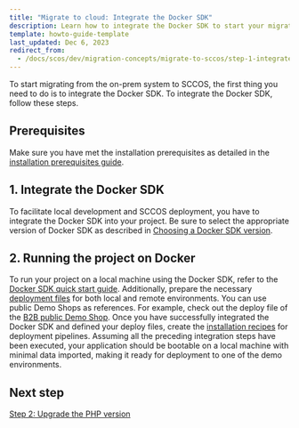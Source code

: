 ```yaml
---
title: "Migrate to cloud: Integrate the Docker SDK"
description: Learn how to integrate the Docker SDK to start your migration to Spryker Cloud Commerce OS.
template: howto-guide-template
last_updated: Dec 6, 2023
redirect_from:
  - /docs/scos/dev/migration-concepts/migrate-to-sccos/step-1-integrate-the-docker-sdk.html
---
```


To start migrating from the on-prem system to SCCOS, the first thing you need to do is to integrate the Docker SDK. To integrate the Docker SDK, follow these steps.

## Prerequisites

Make sure you have met the installation prerequisites as detailed in the [installation prerequisites guide](/docs/dg/dev/set-up-spryker-locally/install-spryker/install-docker-prerequisites/install-docker-prerequisites-on-macos.html).

## 1. Integrate the Docker SDK

To facilitate local development and SCCOS deployment, you have to integrate the Docker SDK into your project. Be sure to select the appropriate version of Docker SDK as described in [Choosing a Docker SDK version](/docs/dg/dev/sdks/the-docker-sdk/choosing-a-docker-sdk-version.html).

## 2. Running the project on Docker

To run your project on a local machine using the Docker SDK, refer to the [Docker SDK quick start guide](/docs/dg/dev/sdks/the-docker-sdk/docker-sdk-quick-start-guide.html). Additionally, prepare the necessary [deployment files](/docs/dg/dev/sdks/the-docker-sdk/deploy-file/deploy-file.html) for both local and remote environments. You can use public Demo Shops as references. For example, check out the deploy file of the [B2B public Demo Shop](https://github.com/spryker-shop/b2b-demo-shop/blob/master/deploy.dev.yml).
Once you have successfully integrated the Docker SDK and defined your deploy files, create the [installation recipes](/docs/dg/dev/sdks/the-docker-sdk/installation-recipes-of-deployment-pipelines.html) for deployment pipelines. Assuming all the preceding integration steps have been executed, your application should be bootable on a local machine with minimal data imported, making it ready for deployment to one of the demo environments.

## Next step

[Step 2: Upgrade the PHP version](/docs/dg/dev/upgrade-and-migrate/migrate-to-cloud/migrate-to-cloud-upgrade-the-php-version.html)
